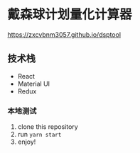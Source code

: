# 戴森球计划量化计算器

https://zxcvbnm3057.github.io/dsptool

## 技术栈

- React
- Material UI
- Redux

### 本地测试

1. clone this repository
2. run `yarn start`
3. enjoy!
